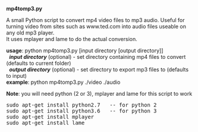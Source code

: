 <b>mp4tomp3.py</b>
<p>A small Python script to convert mp4 video files to mp3 audio. Useful for turning video from sites such as www.ted.com into audio files useable on any old mp3 player.<br>
It uses mplayer and lame to do the actual conversion.</p>

<b>usage</b>: python mp4tomp3.py [input directory [output directory]]<br>
&nbsp;&nbsp;<i><b>input directory</b></i> (optional) - set directory containing mp4 files to convert (defaults to current folder)<br>
&nbsp;&nbsp;<i><b>output directory</b></i> (optional) - set directory to export mp3 files to (defaults to input)<br>
<b>example</b>: python mp4tomp3.py ./video ./audio<br>

<b>Note</b>: you will need python (2 or 3), mplayer and lame for this script to work<br>
<pre>
sudo apt-get install python2.7   -- for python 2
sudo apt-get install python3.6   -- for python 3
sudo apt-get install mplayer
sudo apt-get install lame
</pre>
